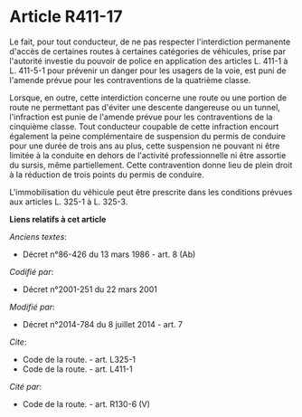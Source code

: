 # Article R411-17

Le fait, pour tout conducteur, de ne pas respecter l'interdiction permanente d'accès de certaines routes à certaines
catégories de véhicules, prise par l'autorité investie du pouvoir de police en application des articles L. 411-1 à L. 411-5-1
pour prévenir un danger pour les usagers de la voie, est puni de l'amende prévue pour les contraventions de la quatrième
classe. 

Lorsque, en outre, cette interdiction concerne une route ou une portion de route ne permettant pas d'éviter une descente
dangereuse ou un tunnel, l'infraction est punie de l'amende prévue pour les contraventions de la cinquième classe. Tout
conducteur coupable de cette infraction encourt également la peine complémentaire de suspension du permis de conduire pour
une durée de trois ans au plus, cette suspension ne pouvant ni être limitée à la conduite en dehors de l'activité
professionnelle ni être assortie du sursis, même partiellement. Cette contravention donne lieu de plein droit à la réduction
de trois points du permis de conduire. 

L'immobilisation du véhicule peut être prescrite dans les conditions prévues aux articles L. 325-1 à L. 325-3.

**Liens relatifs à cet article**

_Anciens textes_:

  - Décret n°86-426 du 13 mars 1986 - art. 8 (Ab)

_Codifié par_:

  - Décret n°2001-251 du 22 mars 2001

_Modifié par_:

  - Décret n°2014-784 du 8 juillet 2014 - art. 7

_Cite_:

  - Code de la route. - art. L325-1
  - Code de la route. - art. L411-1

_Cité par_:

  - Code de la route. - art. R130-6 (V)
